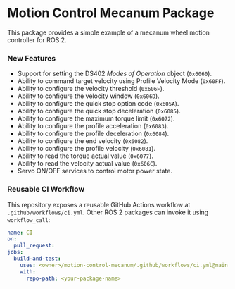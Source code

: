 # Motion Control Mecanum Package

This package provides a simple example of a mecanum wheel motion controller for ROS 2.

### New Features

* Support for setting the DS402 *Modes of Operation* object (`0x6060`).
* Ability to command target velocity using Profile Velocity Mode (`0x60FF`).
* Ability to configure the velocity threshold (`0x606F`).
* Ability to configure the velocity window (`0x606D`).
* Ability to configure the quick stop option code (`0x605A`).
* Ability to configure the quick stop deceleration (`0x6085`).
* Ability to configure the maximum torque limit (`0x6072`).
* Ability to configure the profile acceleration (`0x6083`).
* Ability to configure the profile deceleration (`0x6084`).
* Ability to configure the end velocity (`0x6082`).
* Ability to configure the profile velocity (`0x6081`).
* Ability to read the torque actual value (`0x6077`).
* Ability to read the velocity actual value (`0x606C`).
* Servo ON/OFF services to control motor power state.

### Reusable CI Workflow

This repository exposes a reusable GitHub Actions workflow at
`.github/workflows/ci.yml`. Other ROS 2 packages can invoke it using
`workflow_call`:

```yaml
name: CI
on:
  pull_request:
jobs:
  build-and-test:
    uses: <owner>/motion-control-mecanum/.github/workflows/ci.yml@main
    with:
      repo-path: <your-package-name>
```
